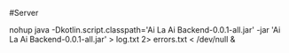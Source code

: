 #Server

nohup java -Dkotlin.script.classpath='Ai La Ai Backend-0.0.1-all.jar' -jar 'Ai La Ai Backend-0.0.1-all.jar' > log.txt 2> errors.txt < /dev/null &
